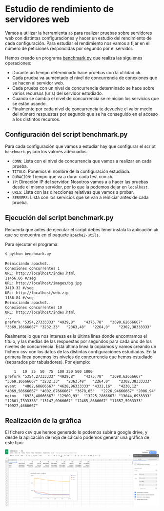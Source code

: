 # Estudio de rendimiento de servidores web

Vamos a utilizar la herramienta `ab` para realizar pruebas sobre servidores web con distintas configuraciones y hacer un estudio del rendimiento de cada configuración. Para estudiar el rendimiento nos vamos a fijar en el número de peticiones respondidas por segundo por el servidor.

Hemos creado un programa [benchmark.py](https://github.com/josedom24/serviciosgs_doc/blob/master/rendimiento/benchmark.py) que realiza las siguienes operaciones:

* Durante un tiempo determinado hace pruebas con la utilidad `ab`. 
* Cada prueba va aumentado el nivel de concurrencia de conexiones que se hacen al servidor web.
* Cada prueba con un nivel de concurrencia determinado se hace sobre varios recursos (urls) del servidor estudiado.
* Cuando se cambia el nivel de concurrencia se reinician los servicios que se están usando.
* Finalmente por cada nivel de concurrencia te devuelve el valor medio del número respuestas por segundo que se ha conseguido en el acceso a los distintos recursos.

## Configuración del script benchmark.py

Para cada configuración que vamos a estudiar hay que configurar el script `benchmark.py` con los valores adecuados:

* `CONN`: Lista con el nivel de concurrencia que vamos a realizar en cada prueba.
* `TITULO`: Ponemos el nombre de la configuración estudiada.
* `DURACION`: Tiempo que va a durar cada test con `ab`.
* `IP`: Dirección IP del servidor. Nosotros vamos a a
hacer las pruebas desde el mismo servidor, por lo que la podemos dejar en `localhost`.
* `URLS`: Lista con las direcciones relativas que vamos a probar.
* `SERVERS`: Lista con los servicios que se van a reiniciar antes de cada prueba.

## Ejecución del script benchmark.py

Recuerda que antes de ejecutar el script debes tener instala la aplicación `ab` que se encuentra en el paquete `apache2-utils`.

Para ejecutar el programa:

	$ python benchmark.py

	Reiniciando apache2...
	Conexiones concurrentes 1
	URL: http://localhost/index.html
	11456.66 #/seg
	URL: http://localhost/images/bg.jpg
	3419.32 #/seg
	URL: http://localhost/web.zip
	1186.84 #/seg
	Reiniciando apache2...
	Conexiones concurrentes 10
	URL: http://localhost/index.html
	...
	prefork	"5354,27333333"	"4929,8"	"4375,78"	"3698,62666667"	"3369,16666667"	"3232,33"	"2363,48"	"2264,0"	"2302,38333333"

Realmente lo que nos interesa es la última linea donde encontramos el título, y las medias de las respuestas por segundos para cada uno de los niveles de concurrencia. Está última linea la copiamos y vamos creando un fichero csv con los datos de las distintas configuraciones estudiadas. En la primera línea ponemos los niveles de concurrencia que hemos estudiado (separados por tabuladores). Por ejemplo:

		1	10	25	50	75	100	250	500	1000
	prefork	"5354,27333333"	"4929,8"	"4375,78"	"3698,62666667"	"3369,16666667"	"3232,33"	"2363,48"	"2264,0"	"2302,38333333"
	event	"4802,68666667"	"4628,96333333"	"4332,16"	"4230,12"	"4069,58666667"	"4002,07666667"	"3678,65"	"2226,94666667"	"2006,94"
	nginx	"6923,48666667"	"12909,93"	"13225,2866667"	"13044,6933333"	"12801,7333333"	"13147,0966667"	"12465,8666667"	"11657,5933333"	"10927,4666667"

## Realización de la gráfica

El fichero csv que hemos generado lo podemos subir a google drive, y desde la aplicación de hoja de cálculo podemos generar una gráfica de este tipo:

![estatica](img/estatica.png)